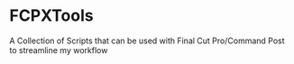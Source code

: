 # FCPXTools
A Collection of Scripts that can be used with Final Cut Pro/Command Post to streamline my workflow

